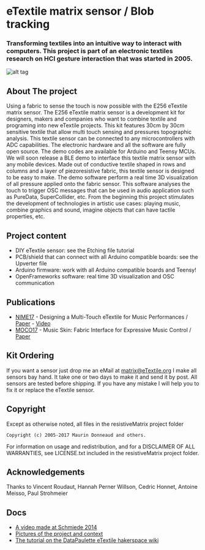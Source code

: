 # eTextile matrix sensor / Blob tracking

### Transforming textiles into an intuitive way to interact with computers. This project is part of an electronic textiles research on HCI gesture interaction that was started in 2005.

![alt tag](https://farm6.staticflickr.com/5572/30306414062_22bba76566_z_d.jpg)

## About The project

Using a fabric to sense the touch is now possible with the E256 eTextile matrix sensor.
The E256 eTextile matrix sensor is a development kit for designers, makers and companies who want to combine textile and programing into new eTextile projects.
This kit features 30cm by 30cm sensitive textile that allow multi touch sensing and pressures topographic analysis.
This textile sensor can be connected to any microcontrollers with ADC capabilities.
The electronic hardware and all the software are fully open source.
The demo codes are available for Arduino and Teensy MCUs.
We will soon release a BLE demo to interface this textile matrix sensor with any mobile devices.
Made out of conductive textile shaped in rows and columns and a layer of piezoresistive fabric, this textile sensor is designed to be easy to make.
The demo software perform a real time 3D visualization of all pressure applied onto the fabric sensor.
This software analyses the touch to trigger OSC messages that can be used in audio application such as PureData, SuperCollider, etc.
From the beginning this project stimulates the development of technologies in artistic use cases: playing music, combine graphics and sound, imagine objects that can have tactile properties, etc.

## Project content
- DIY eTextile sensor: see the Etching file tutorial
- PCB/shield that can connect with all Arduino compatible boards: see the Upverter file
- Arduino firmware: work with all Arduino compatible boards and Teensy!
- OpenFrameworks software: real time 3D visualization and OSC communication

## Publications
- [NIME17](http://www.nime2017.org/) - Designing a Multi-Touch eTextile for Music Performances / [Paper](https://etextile.github.io/resistiveMatrix/publications/NIME17-eTextile.pdf) - [Video](https://vimeo.com/217690743)
- [MOCO17](http://moco17.movementcomputing.org/) - Music Skin: Fabric Interface for Expressive Music Control / [Paper](https://etextile.github.io/resistiveMatrix/publications/MOCO17-MusicSkin.pdf)

## Kit Ordering
If you want a sensor just drop me an eMail at matrix@eTextile.org
I make all sensors bay hand. It take one or two days to make it and send it by post.
All sensors are tested before shipping.
If you have any mistake I will help you to fix it or replace the eTextile sensor.

## Copyright
Except as otherwise noted, all files in the resistiveMatrix project folder

    Copyright (c) 2005-2017 Maurin Donneaud and others.

For information on usage and redistribution, and for a DISCLAIMER OF ALL
WARRANTIES, see LICENSE.txt included in the resistiveMatrix project folder.

## Acknowledgements
Thanks to Vincent Roudaut, Hannah Perner Willson, Cedric Honnet, Antoine Meisso, Paul Strohmeier

## Docs
- [A video made at Schmiede 2014](http://www.kobakant.at/DIY/?p=4305/)
- [Pictures of the project and context](https://www.flickr.com/photos/maurin/albums/72157673740361510)
- [The tutorial on the DataPaulette eTextile hakerspace wiki](http://wiki.datapaulette.org/doku.php/atelier/projets/matrice_textile)
